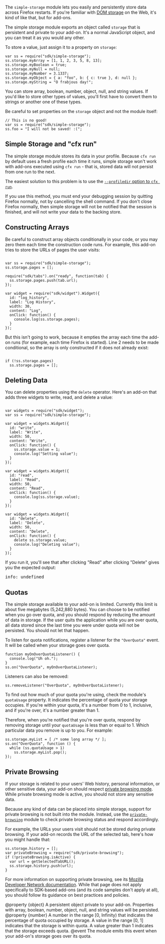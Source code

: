<!-- This Source Code Form is subject to the terms of the Mozilla Public
   - License, v. 2.0. If a copy of the MPL was not distributed with this
   - file, You can obtain one at http://mozilla.org/MPL/2.0/. -->

The `simple-storage` module lets you easily and persistently store data across
Firefox restarts.  If you're familiar with [DOM storage][] on the Web, it's
kind of like that, but for add-ons.

[DOM storage]: https://developer.mozilla.org/en/DOM/Storage

The simple storage module exports an object called `storage` that is persistent
and private to your add-on.  It's a normal JavaScript object, and you can treat
it as you would any other.

To store a value, just assign it to a property on `storage`:

    var ss = require("sdk/simple-storage");
    ss.storage.myArray = [1, 1, 2, 3, 5, 8, 13];
    ss.storage.myBoolean = true;
    ss.storage.myNull = null;
    ss.storage.myNumber = 3.1337;
    ss.storage.myObject = { a: "foo", b: { c: true }, d: null };
    ss.storage.myString = "O frabjous day!";

You can store array, boolean, number, object, null, and string values.
If you'd like to store other types of values, you'll first have to convert
them to strings or another one of these types.

Be careful to set properties on the `storage` object and not the module itself:

    // This is no good!
    var ss = require("sdk/simple-storage");
    ss.foo = "I will not be saved! :(";

Simple Storage and "cfx run"
----------------------------
The simple storage module stores its data in your profile.
Because `cfx run` by default uses a fresh profile each time it runs,
simple storage won't work with add-ons executed using `cfx run` - that
is, stored data will not persist from one run to the next.

The easiest solution to this problem is to use the
[`--profiledir` option to `cfx run`](dev-guide/cfx-tool.html#profiledir).

If you use this method, you must end your debugging session by
quitting Firefox normally, not by cancelling the shell command.
If you don't close Firefox normally, then simple storage will
not be notified that the session is finished, and will not write
your data to the backing store.

Constructing Arrays
-------------------
Be careful to construct array objects conditionally in your code, or you may
zero them each time the construction code runs. For example, this add-on
tries to store the URLs of pages the user visits:

<pre><code>
var ss = require("sdk/simple-storage");
ss.storage.pages = [];

require("sdk/tabs").on("ready", function(tab) {
  ss.storage.pages.push(tab.url);
});

var widget = require("sdk/widget").Widget({
  id: "log_history",
  label: "Log History",
  width: 30,
  content: "Log",
  onClick: function() {
    console.log(ss.storage.pages);
  }
});
</code></pre>

But this isn't going to work, because it empties the array each time the
add-on runs (for example, each time Firefox is started). Line 2 needs
to be made conditional, so the array is only constructed if it does
not already exist:

<pre><code>
if (!ss.storage.pages)
  ss.storage.pages = [];
</code></pre>

Deleting Data
-------------
You can delete properties using the `delete` operator. Here's an add-on
that adds three widgets to write, read, and delete a value:

<pre><code>
var widgets = require("sdk/widget");
var ss = require("sdk/simple-storage");

var widget = widgets.Widget({
  id: "write",
  label: "Write",
  width: 50,
  content: "Write",
  onClick: function() {
    ss.storage.value = 1;
    console.log("Setting value");
  }
});

var widget = widgets.Widget({
  id: "read",
  label: "Read",
  width: 50,
  content: "Read",
  onClick: function() {
    console.log(ss.storage.value);
  }
});

var widget = widgets.Widget({
  id: "delete",
  label: "Delete",
  width: 50,
  content: "Delete",
  onClick: function() {
    delete ss.storage.value;
    console.log("Deleting value");
  }
});
</pre></code>

If you run it, you'll see that after clicking "Read" after clicking
"Delete" gives you the expected output:

<pre>
info: undefined
</pre>

Quotas
------
The simple storage available to your add-on is limited.  Currently this limit is
about five megabytes (5,242,880 bytes).  You can choose to be notified when you
go over quota, and you should respond by reducing the amount of data in storage.
If the user quits the application while you are over quota, all data stored
since the last time you were under quota will not be persisted.  You should not
let that happen.

To listen for quota notifications, register a listener for the `"OverQuota"`
event.  It will be called when your storage goes over quota.

    function myOnOverQuotaListener() {
      console.log("Uh oh.");
    }
    ss.on("OverQuota", myOnOverQuotaListener);

Listeners can also be removed:

    ss.removeListener("OverQuota", myOnOverQuotaListener);

To find out how much of your quota you're using, check the module's `quotaUsage`
property.  It indicates the percentage of quota your storage occupies.  If
you're within your quota, it's a number from 0 to 1, inclusive, and if you're
over, it's a number greater than 1.

Therefore, when you're notified that you're over quota, respond by removing
storage until your `quotaUsage` is less than or equal to 1.  Which particular
data you remove is up to you.  For example:

    ss.storage.myList = [ /* some long array */ ];
    ss.on("OverQuota", function () {
      while (ss.quotaUsage > 1)
        ss.storage.myList.pop();
    });


Private Browsing
----------------
If your storage is related to your users' Web history, personal information, or
other sensitive data, your add-on should respect [private browsing mode][SUMO].
While private browsing mode is active, you should not store any sensitive data.

Because any kind of data can be placed into simple storage, support for private
browsing is not built into the module.  Instead, use the
[`private-browsing`](modules/sdk/private-browsing.html) module to
check private browsing status and respond accordingly.

For example, the URLs your users visit should not be stored during private
browsing.  If your add-on records the URL of the selected tab, here's how you
might handle that:

    ss.storage.history = [];
    var privateBrowsing = require("sdk/private-browsing");
    if (!privateBrowsing.isActive) {
      var url = getSelectedTabURL();
      ss.storage.history.push(url);
    }

For more information on supporting private browsing, see its [Mozilla Developer
Network documentation][MDN].  While that page does not apply specifically to
SDK-based add-ons (and its code samples don't apply at all), you should follow
its guidance on best practices and policies.

[SUMO]: http://support.mozilla.com/en-US/kb/Private+Browsing
[MDN]: https://developer.mozilla.org/En/Supporting_private_browsing_mode


<api name="storage">
@property {object}
  A persistent object private to your add-on.  Properties with array, boolean,
  number, object, null, and string values will be persisted.
</api>

<api name="quotaUsage">
@property {number}
  A number in the range [0, Infinity) that indicates the percentage of quota
  occupied by storage.  A value in the range [0, 1] indicates that the storage
  is within quota.  A value greater than 1 indicates that the storage exceeds
  quota.
</api>

<api name="OverQuota">
@event
The module emits this event when your add-on's storage goes over its quota.
</api>
